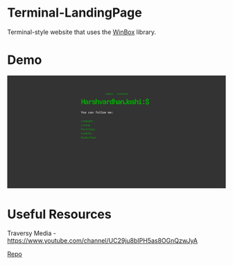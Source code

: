 # Terminal-LandingPage

Terminal-style website that uses the [WinBox](https://github.com/nextapps-de/winbox) library.

# Demo

<img src='./img/demo.JPG' alt='' width='800px'/>

# Useful Resources

Traversy Media - https://www.youtube.com/channel/UC29ju8bIPH5as8OGnQzwJyA

[Repo](https://github.com/bradtraversy/terminal-landing-page)
